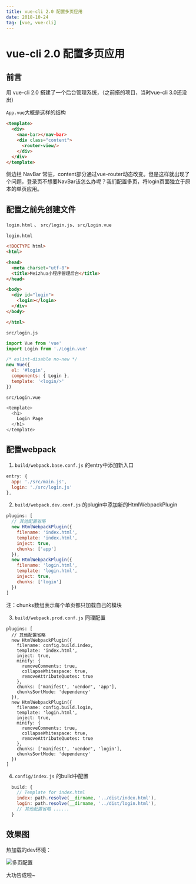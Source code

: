 ```yaml
---
title: vue-cli 2.0 配置多页应用
date: 2018-10-24
tag: [vue, vue-cli]
---
```


# vue-cli 2.0 配置多页应用

## 前言

用 vue-cli 2.0 搭建了一个后台管理系统，（之前搭的项目，当时vue-cli 3.0还没出）

`App.vue`大概是这样的结构

```html
<template>
  <div>
    <nav-bar></nav-bar>
    <div class="content">
      <router-view/>
    </div>
  </div>
</template>
```

侧边栏 NavBar 常驻，content部分通过vue-router动态改变。但是这样就出现了个问题，登录页不想要NavBar该怎么办呢？我们配置多页，将login页面独立于原本的单页应用。

## 配置之前先创建文件

`login.html` 、 `src/login.js`、`src/Login.vue`

`login.html`

```html
<!DOCTYPE html>
<html>

<head>
  <meta charset="utf-8">
  <title>Meizhua小程序管理后台</title>
</head>

<body>
  <div id="login">
    <login></login>
  </div>
</body>

</html>

```

`src/login.js`

```js
import Vue from 'vue'
import Login from './Login.vue'

/* eslint-disable no-new */
new Vue({
  el: '#login',
  components: { Login },
  template: '<login/>'
})
```

`src/Login.vue`

```js
<template>
  <h1>
    Login Page
  </h1>
</template>
```

## 配置webpack

1. `build/webpack.base.conf.js` 的entry中添加新入口

```js
entry: {
  app: './src/main.js',
  login: './src/login.js'
},
```

2. `build/webpack.dev.conf.js` 的plugin中添加新的HtmlWebpackPlugin

```js
plugins: [
  // 其他配置省略
  new HtmlWebpackPlugin({
    filename: 'index.html',
    template: 'index.html',
    inject: true,
    chunks: ['app']
  }),
  new HtmlWebpackPlugin({
    filename: 'login.html',
    template: 'login.html',
    inject: true,
    chunks: ['login']
  })
]
```

注：chunks数组表示每个单页都只加载自己的模块

3. `build/webpack.prod.conf.js` 同理配置

```
plugins: [
  // 其他配置省略
  new HtmlWebpackPlugin({
    filename: config.build.index,
    template: 'index.html',
    inject: true,
    minify: {
      removeComments: true,
      collapseWhitespace: true,
      removeAttributeQuotes: true
    },
    chunks: ['manifest', 'vendor', 'app'],
    chunksSortMode: 'dependency'
  }),
  new HtmlWebpackPlugin({
    filename: config.build.login,
    template: 'login.html',
    inject: true,
    minify: {
      removeComments: true,
      collapseWhitespace: true,
      removeAttributeQuotes: true
    },
    chunks: ['manifest', 'vendor', 'login'],
    chunksSortMode: 'dependency'
  })
]
```

4. `config/index.js` 的build中配置

```js
  build: {
    // Template for index.html
    index: path.resolve(__dirname, '../dist/index.html'),
    login: path.resolve(__dirname, '../dist/login.html'),
    // 其他配置省略 ......
  }
```

## 效果图

热加载的dev环境：

![多页配置](https://images.pandaomeng.com/944df5d572ef76869f847756b86f0233.jpg)

大功告成啦~



